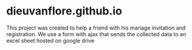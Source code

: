 # dieuvanflore.github.io
This project was created to help a friend with his mariage invitation and registration.
We use  a form with ajax that sends the collected data to an excel sheet hosted on google drive
